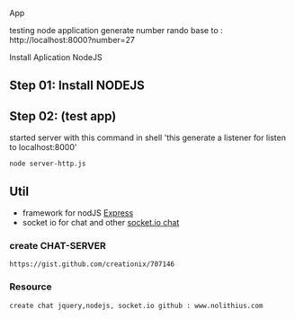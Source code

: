 
App 

testing node application generate number rando base to :
http://localhost:8000?number=27

Install Aplication NodeJS

## Step 01: Install NODEJS

## Step 02: (test app)
started server with this command in shell 'this generate a listener for listen to localhost:8000'

    node server-http.js


## Util

* framework for nodJS [Express](http://expressjs.com/)
* socket io for chat and other [socket.io chat](http://socket.io/get-started/chat/)

### create CHAT-SERVER

    https://gist.github.com/creationix/707146

### Resource

    create chat jquery,nodejs, socket.io github : www.nolithius.com






